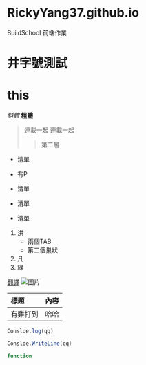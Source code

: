 # RickyYang37.github.io
BuildSchool 前端作業

# 井字號測試
this 
==
_斜體_ **粗體**
>連載一起 連載一起
>>第二層

* 清單

* 有P
* 清單
- 清單
+ 清單

1. 洪
   + 兩個TAB
   + 第二個巢狀
3. 凡
4. 綠

[翻譯](https://translate.google.com.tw/?hl=zh-TW&sl=en&tl=zh-CN&text=oauth&op=translate)
![圖片](https://image.cache.storm.mg/styles/smg-800x533-fp/s3/media/image/2016/02/25/20160225-033457_U3927_M131923_2073.png?itok=fOdkVYDV)

|  標題  |  內容  |
|  :--   |  --: |
|有難打到|哈哈|

```js
Consloe.log(qq)
```
```csharp
Consloe.WriteLine(qq)
```
```js
function
```

